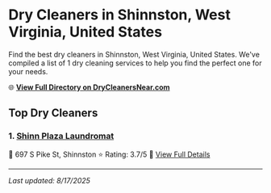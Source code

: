 # Dry Cleaners in Shinnston, West Virginia, United States

Find the best dry cleaners in Shinnston, West Virginia, United States. We've compiled a list of 1 dry cleaning services to help you find the perfect one for your needs.

🌐 **[View Full Directory on DryCleanersNear.com](https://drycleanersnear.com/city/US/West%20Virginia/Shinnston)**

## Top Dry Cleaners

### 1. [Shinn Plaza Laundromat](https://drycleanersnear.com/dryCleaner/68897caf69a0219c2bf77c7c/shinn-plaza-laundromat)
📍 697 S Pike St, Shinnston
⭐ Rating: 3.7/5
🔗 [View Full Details](https://drycleanersnear.com/dryCleaner/68897caf69a0219c2bf77c7c/shinn-plaza-laundromat)


---

*Last updated: 8/17/2025*
